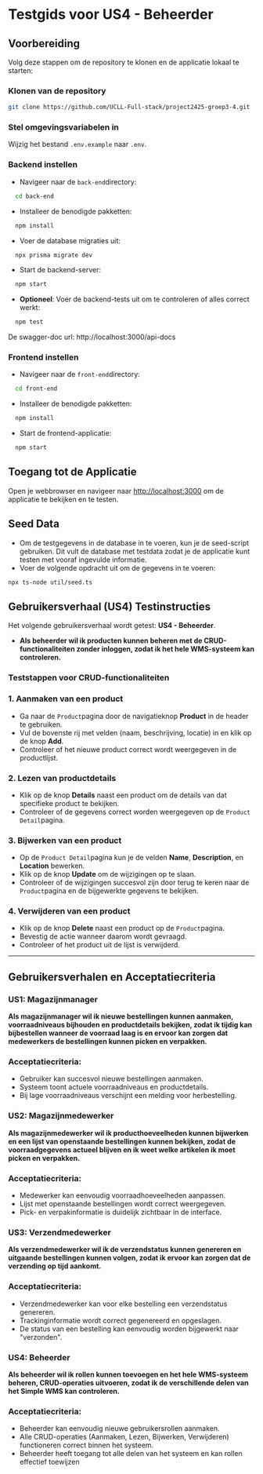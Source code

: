 # Testgids voor US4 - Beheerder

## Voorbereiding

Volg deze stappen om de repository te klonen en de applicatie lokaal te starten:

### Klonen van de repository

```bash
git clone https://github.com/UCLL-Full-stack/project2425-groep3-4.git
```

### Stel omgevingsvariabelen in

Wijzig het bestand `.env.example` naar `.env`.

### Backend instellen

- Navigeer naar de `back-end`directory:

```bash
  cd back-end
```

- Installeer de benodigde pakketten:

```bash
  npm install
```

- Voer de database migraties uit:

```bash
  npx prisma migrate dev
```

- Start de backend-server:

```bash
  npm start
```

- **Optioneel**: Voer de backend-tests uit om te controleren of alles correct werkt:

```bash
  npm test
```

De swagger-doc url: http://localhost:3000/api-docs

### Frontend instellen

- Navigeer naar de `front-end`directory:

```bash
  cd front-end
```

- Installeer de benodigde pakketten:

```bash
  npm install
```

- Start de frontend-applicatie:

```bash
  npm start
```

## Toegang tot de Applicatie

Open je webbrowser en navigeer naar [http://localhost:3000](http://localhost:3000/) om de applicatie te bekijken en te testen.

## Seed Data

- Om de testgegevens in de database in te voeren, kun je de seed-script gebruiken. Dit vult de database met testdata zodat je de applicatie kunt testen met vooraf ingevulde informatie.
- Voer de volgende opdracht uit om de gegevens in te voeren:

```bash
npx ts-node util/seed.ts
```

## Gebruikersverhaal (US4) Testinstructies

Het volgende gebruikersverhaal wordt getest: **US4 - Beheerder**.

- **Als beheerder wil ik producten kunnen beheren met de CRUD-functionaliteiten zonder inloggen, zodat ik het hele WMS-systeem kan controleren.**

### Teststappen voor CRUD-functionaliteiten

### 1. Aanmaken van een product

- Ga naar de `Product`pagina door de navigatieknop **Product** in de header te gebruiken.
- Vul de bovenste rij met velden (naam, beschrijving, locatie) in en klik op de knop **Add**.
- Controleer of het nieuwe product correct wordt weergegeven in de productlijst.

### 2. Lezen van productdetails

- Klik op de knop **Details** naast een product om de details van dat specifieke product te bekijken.
- Controleer of de gegevens correct worden weergegeven op de `Product Detail`pagina.

### 3. Bijwerken van een product

- Op de `Product Detail`pagina kun je de velden **Name**, **Description**, en **Location** bewerken.
- Klik op de knop **Update** om de wijzigingen op te slaan.
- Controleer of de wijzigingen succesvol zijn door terug te keren naar de `Product`pagina en de bijgewerkte gegevens te bekijken.

### 4. Verwijderen van een product

- Klik op de knop **Delete** naast een product op de `Product`pagina.
- Bevestig de actie wanneer daarom wordt gevraagd.
- Controleer of het product uit de lijst is verwijderd.

---

## Gebruikersverhalen en Acceptatiecriteria

### US1: Magazijnmanager

**Als magazijnmanager wil ik nieuwe bestellingen kunnen aanmaken, voorraadniveaus bijhouden en productdetails bekijken, zodat ik tijdig kan bijbestellen wanneer de voorraad laag is en ervoor kan zorgen dat medewerkers de bestellingen kunnen picken en verpakken.**

### Acceptatiecriteria:

- Gebruiker kan succesvol nieuwe bestellingen aanmaken.
- Systeem toont actuele voorraadniveaus en productdetails.
- Bij lage voorraadniveaus verschijnt een melding voor herbestelling.

### US2: Magazijnmedewerker

**Als magazijnmedewerker wil ik producthoeveelheden kunnen bijwerken en een lijst van openstaande bestellingen kunnen bekijken, zodat de voorraadgegevens actueel blijven en ik weet welke artikelen ik moet picken en verpakken.**

### Acceptatiecriteria:

- Medewerker kan eenvoudig voorraadhoeveelheden aanpassen.
- Lijst met openstaande bestellingen wordt correct weergegeven.
- Pick- en verpakinformatie is duidelijk zichtbaar in de interface.

### US3: Verzendmedewerker

**Als verzendmedewerker wil ik de verzendstatus kunnen genereren en uitgaande bestellingen kunnen volgen, zodat ik ervoor kan zorgen dat de verzending op tijd aankomt.**

### Acceptatiecriteria:

- Verzendmedewerker kan voor elke bestelling een verzendstatus genereren.
- Trackinginformatie wordt correct gegenereerd en opgeslagen.
- De status van een bestelling kan eenvoudig worden bijgewerkt naar "verzonden".

### US4: Beheerder

**Als beheerder wil ik rollen kunnen toevoegen en het hele WMS-systeem beheren, CRUD-operaties uitvoeren, zodat ik de verschillende delen van het Simple WMS kan controleren.**

### Acceptatiecriteria:

- Beheerder kan eenvoudig nieuwe gebruikersrollen aanmaken.
- Alle CRUD-operaties (Aanmaken, Lezen, Bijwerken, Verwijderen) functioneren correct binnen het systeem.
- Beheerder heeft toegang tot alle delen van het systeem en kan rollen effectief toewijzen